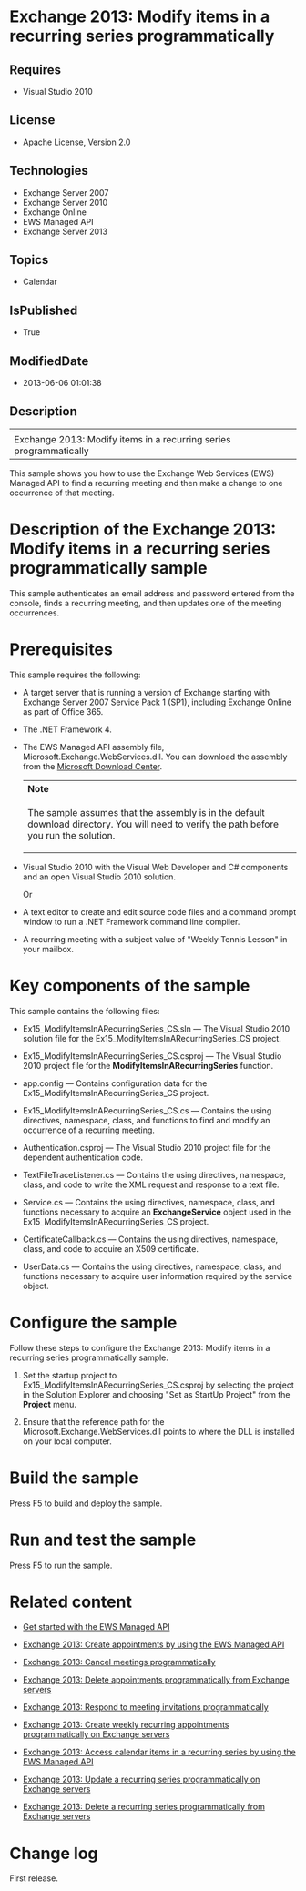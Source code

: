 # Exchange 2013: Modify items in a recurring series programmatically
## Requires
* Visual Studio 2010
## License
* Apache License, Version 2.0
## Technologies
* Exchange Server 2007
* Exchange Server 2010
* Exchange Online
* EWS Managed API
* Exchange Server 2013
## Topics
* Calendar
## IsPublished
* True
## ModifiedDate
* 2013-06-06 01:01:38
## Description

<div id="header">
<table id="bottomTable" cellpadding="0" cellspacing="0">
<tbody>
<tr id="headerTableRow1">
<td align="left"><span id="runningHeaderText"></span></td>
</tr>
<tr id="headerTableRow2">
<td align="left"><span id="nsrTitle">Exchange 2013: Modify items in a recurring series programmatically</span>
</td>
</tr>
</tbody>
</table>
</div>
<div id="mainSection">
<div id="mainBody">
<p></p>
<div>
<p>This sample shows you how to use the Exchange Web Services (EWS) Managed API to find a recurring meeting and then make a change to one occurrence of that meeting.</p>
</div>
<h1>Description of the Exchange 2013: Modify items in a recurring series programmatically sample</h1>
<div id="sectionSection0" name="collapseableSection">
<p>This sample authenticates an email address and password entered from the console, finds a recurring meeting, and then updates one of the meeting occurrences.</p>
</div>
<h1>Prerequisites</h1>
<div id="sectionSection1" name="collapseableSection">
<p>This sample requires the following:</p>
<ul>
<li>
<p>A target server that is running a version of Exchange starting with Exchange Server 2007 Service Pack 1 (SP1), including Exchange Online as part of Office 365.</p>
</li><li>
<p>The .NET Framework 4.</p>
</li><li>
<p>The EWS Managed API assembly file, Microsoft.Exchange.WebServices.dll. You can download the assembly from the
<a href="http://go.microsoft.com/fwlink/?LinkID=255472" target="_blank">Microsoft Download Center</a>.</p>
<div>
<table width="100%" cellspacing="0" cellpadding="0">
<tbody>
<tr>
<th align="left"><b>Note</b> </th>
</tr>
<tr>
<td>
<p>The sample assumes that the assembly is in the default download directory. You will need to verify the path before you run the solution.</p>
</td>
</tr>
</tbody>
</table>
</div>
</li><li>
<p>Visual Studio 2010 with the Visual Web Developer and C# components and an open Visual Studio 2010 solution.</p>
<p>Or</p>
</li><li>
<p>A text editor to create and edit source code files and a command prompt window to run a .NET Framework command line compiler.</p>
</li><li>
<p>A recurring meeting with a subject value of &quot;Weekly Tennis Lesson&quot; in your mailbox.</p>
</li></ul>
</div>
<h1>Key components of the sample</h1>
<div id="sectionSection2" name="collapseableSection">
<p>This sample contains the following files:</p>
<ul>
<li>
<p>Ex15_ModifyItemsInARecurringSeries_CS.sln — The Visual Studio 2010 solution file for the Ex15_ModifyItemsInARecurringSeries_CS project.</p>
</li><li>
<p>Ex15_ModifyItemsInARecurringSeries_CS.csproj — The Visual Studio 2010 project file for the
<b>ModifyItemsInARecurringSeries</b> function.</p>
</li><li>
<p>app.config — Contains configuration data for the Ex15_ModifyItemsInARecurringSeries_CS project.</p>
</li><li>
<p>Ex15_ModifyItemsInARecurringSeries_CS.cs — Contains the using directives, namespace, class, and functions to find and modify an occurrence of a recurring meeting.</p>
</li><li>
<p>Authentication.csproj — The Visual Studio 2010 project file for the dependent authentication code.</p>
</li><li>
<p>TextFileTraceListener.cs — Contains the using directives, namespace, class, and code to write the XML request and response to a text file.</p>
</li><li>
<p>Service.cs — Contains the using directives, namespace, class, and functions necessary to acquire an
<b>ExchangeService</b> object used in the Ex15_ModifyItemsInARecurringSeries_CS project.</p>
</li><li>
<p>CertificateCallback.cs — Contains the using directives, namespace, class, and code to acquire an X509 certificate.</p>
</li><li>
<p>UserData.cs — Contains the using directives, namespace, class, and functions necessary to acquire user information required by the service object.</p>
</li></ul>
</div>
<h1>Configure the sample</h1>
<div id="sectionSection3" name="collapseableSection">
<p>Follow these steps to configure the Exchange 2013: Modify items in a recurring series programmatically sample.</p>
<ol>
<li>
<p>Set the startup project to Ex15_ModifyItemsInARecurringSeries_CS.csproj by selecting the project in the Solution Explorer and choosing &quot;Set as StartUp Project&quot; from the
<b><span class="ui">Project</span></b> menu.</p>
</li><li>
<p>Ensure that the reference path for the Microsoft.Exchange.WebServices.dll points to where the DLL is installed on your local computer.</p>
</li></ol>
<p></p>
</div>
<h1>Build the sample</h1>
<div id="sectionSection4" name="collapseableSection">
<p>Press F5 to build and deploy the sample.</p>
</div>
<h1>Run and test the sample</h1>
<div id="sectionSection5" name="collapseableSection">
<p>Press F5 to run the sample.</p>
</div>
<h1>Related content</h1>
<div id="sectionSection6" name="collapseableSection">
<ul>
<li>
<p><a href="http://go.microsoft.com/fwlink/?LinkId=301827" target="_blank">Get started with the EWS Managed API</a>
</p>
</li><li>
<p><a href="http://code.msdn.microsoft.com/Exchange-2013-Create-cae5359a" target="_blank">Exchange 2013: Create appointments by using the EWS Managed API</a>
</p>
</li><li>
<p><a href="http://code.msdn.microsoft.com/Exchange-2013-Cancel-ef5a6d1f" target="_blank">Exchange 2013: Cancel meetings programmatically</a>
</p>
</li><li>
<p><a href="http://code.msdn.microsoft.com/Exchange-2013-Delete-a21b1a84" target="_blank">Exchange 2013: Delete appointments programmatically from Exchange servers</a>
</p>
</li><li>
<p><a href="http://code.msdn.microsoft.com/Exchange-2013-Respond-to-98788452" target="_blank">Exchange 2013: Respond to meeting invitations programmatically</a>
</p>
</li><li>
<p><a href="http://code.msdn.microsoft.com/Exchange-2013-Create-730bd23c" target="_blank">Exchange 2013: Create weekly recurring appointments programmatically on Exchange servers</a>
</p>
</li><li>
<p><a href="http://code.msdn.microsoft.com/Exchange-2013-Accessing-d73f971d" target="_blank">Exchange 2013: Access calendar items in a recurring series by using the EWS Managed API</a>
</p>
</li><li>
<p><a href="http://code.msdn.microsoft.com/Exchange-2013-Update-a-51bb8fa7" target="_blank">Exchange 2013: Update a recurring series programmatically on Exchange servers</a>
</p>
</li><li>
<p><a href="http://code.msdn.microsoft.com/Exchange-2013-Delete-a-e1c7b89d" target="_blank">Exchange 2013: Delete a recurring series programmatically from Exchange servers</a>
</p>
</li></ul>
</div>
<h1>Change log</h1>
<div id="sectionSection7" name="collapseableSection">
<p>First release.</p>
</div>
</div>
</div>
